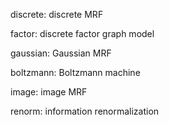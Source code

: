 discrete: discrete MRF

factor: discrete factor graph model

gaussian: Gaussian MRF

boltzmann: Boltzmann machine

image: image MRF

renorm: information renormalization